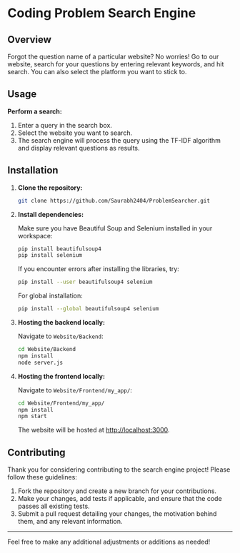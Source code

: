 
# Coding Problem Search Engine

## Overview

Forgot the question name of a particular website? No worries! Go to our website, search for your questions by entering relevant keywords, and hit search. You can also select the platform you want to stick to.

## Usage

**Perform a search:**

1. Enter a query in the search box.
2. Select the website you want to search.
3. The search engine will process the query using the TF-IDF algorithm and display relevant questions as results.

## Installation

1. **Clone the repository:**

    ```bash
    git clone https://github.com/Saurabh2404/ProblemSearcher.git
    

2. **Install dependencies:**

    Make sure you have Beautiful Soup and Selenium installed in your workspace:

    ```bash
    pip install beautifulsoup4
    pip install selenium
    ```

    If you encounter errors after installing the libraries, try:

    ```bash
    pip install --user beautifulsoup4 selenium
    ```

    For global installation:

    ```bash
    pip install --global beautifulsoup4 selenium
    ```

3. **Hosting the backend locally:**

    Navigate to `Website/Backend`:

    ```bash
    cd Website/Backend
    npm install
    node server.js
    ```

4. **Hosting the frontend locally:**

    Navigate to `Website/Frontend/my_app/`:

    ```bash
    cd Website/Frontend/my_app/
    npm install
    npm start
    ```

    The website will be hosted at [http://localhost:3000](http://localhost:3000).

## Contributing

Thank you for considering contributing to the search engine project! Please follow these guidelines:

1. Fork the repository and create a new branch for your contributions.
2. Make your changes, add tests if applicable, and ensure that the code passes all existing tests.
3. Submit a pull request detailing your changes, the motivation behind them, and any relevant information.

---

Feel free to make any additional adjustments or additions as needed!

